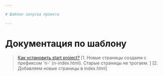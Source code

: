 ```yaml
---

# Шаблон запуска проекта

---
```


# Документация по шаблону

> [Как установить start project?](template_documentation__install.md)
> [1. Новые страницы создаем с префиксом 'n-' (n-index.html). Старые страницы не трогаем. ]
> [2. Добавляем новые страницы в index.html]
